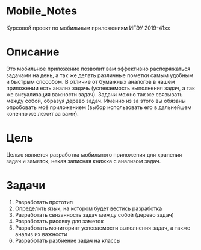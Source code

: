 # Mobile_Notes
Курсовой проект по мобильным приложениям ИГЭУ 2019-41xx

# Описание
Это мобильное приложение позволит вам эффективно распоряжаться задачами на день, а так же делать различные пометки самым удобным и быстрым способом. В отличие от бумажных аналогов в нашем приложении есть анализ задачь (успеваемость выполнения задач, а так же визуализация важности задач). Задачи можно так же связывать между собой, образуя дерево задач. Именно из за этого вы обязаны опробовать моё приложением (выбор использовать его в дальнейшем конечно же лежит за вами). 

# Цель
Целью является разработка мобильного приложения для хранения задач и заметок, некая записная книжка с анализом задач.

# Задачи
1.	Разработать прототип  
2.	Определить язык, на котором будет вестись разработка
3.	Разработать связанность задач между собой (дерево задач)
4.	Разработать рисовку для заметок
5.	Разработать мониторинг успеваемости выполнения задач, а также анализ их важности
6.	Разработать разбиение задач на классы
